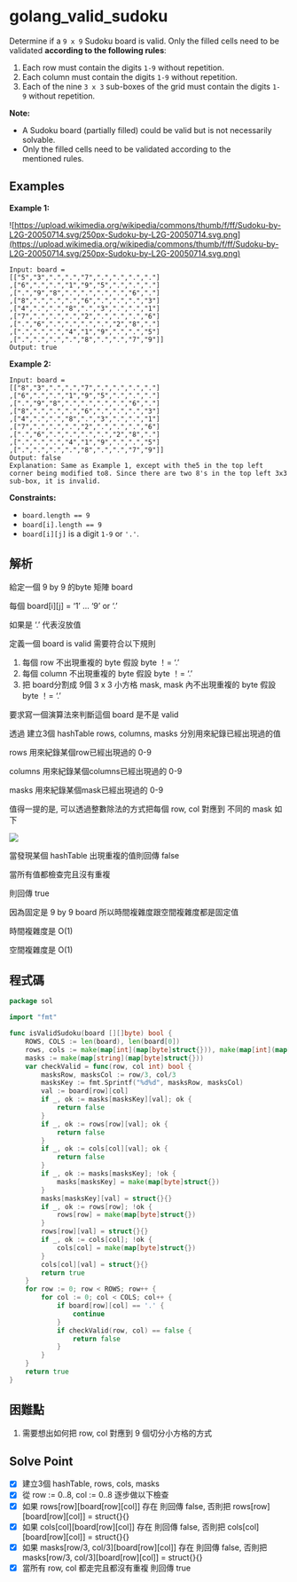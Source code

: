 # golang_valid_sudoku

Determine if a `9 x 9` Sudoku board is valid. Only the filled cells need to be validated **according to the following rules**:

1. Each row must contain the digits `1-9` without repetition.
2. Each column must contain the digits `1-9` without repetition.
3. Each of the nine `3 x 3` sub-boxes of the grid must contain the digits `1-9` without repetition.

**Note:**

- A Sudoku board (partially filled) could be valid but is not necessarily solvable.
- Only the filled cells need to be validated according to the mentioned rules.

## Examples

**Example 1:**

![https://upload.wikimedia.org/wikipedia/commons/thumb/f/ff/Sudoku-by-L2G-20050714.svg/250px-Sudoku-by-L2G-20050714.svg.png](https://upload.wikimedia.org/wikipedia/commons/thumb/f/ff/Sudoku-by-L2G-20050714.svg/250px-Sudoku-by-L2G-20050714.svg.png)

```
Input: board =
[["5","3",".",".","7",".",".",".","."]
,["6",".",".","1","9","5",".",".","."]
,[".","9","8",".",".",".",".","6","."]
,["8",".",".",".","6",".",".",".","3"]
,["4",".",".","8",".","3",".",".","1"]
,["7",".",".",".","2",".",".",".","6"]
,[".","6",".",".",".",".","2","8","."]
,[".",".",".","4","1","9",".",".","5"]
,[".",".",".",".","8",".",".","7","9"]]
Output: true

```

**Example 2:**

```
Input: board =
[["8","3",".",".","7",".",".",".","."]
,["6",".",".","1","9","5",".",".","."]
,[".","9","8",".",".",".",".","6","."]
,["8",".",".",".","6",".",".",".","3"]
,["4",".",".","8",".","3",".",".","1"]
,["7",".",".",".","2",".",".",".","6"]
,[".","6",".",".",".",".","2","8","."]
,[".",".",".","4","1","9",".",".","5"]
,[".",".",".",".","8",".",".","7","9"]]
Output: false
Explanation: Same as Example 1, except with the5 in the top left corner being modified to8. Since there are two 8's in the top left 3x3 sub-box, it is invalid.

```

**Constraints:**

- `board.length == 9`
- `board[i].length == 9`
- `board[i][j]` is a digit `1-9` or `'.'`.

## 解析

給定一個 9 by 9 的byte 矩陣 board 

每個 board[i][j] = ‘1’ … ‘9’ or ‘.’

如果是 ‘.’ 代表沒放值

定義一個 board is valid 需要符合以下規則

1. 每個 row 不出現重複的 byte 假設 byte ！= ‘.’
2. 每個 column 不出現重複的 byte 假設 byte ！= ‘.’
3. 把 board分割成 9個  3 x 3 小方格 mask, mask 內不出現重複的 byte 假設 byte ！= ‘.’

要求寫一個演算法來判斷這個 board 是不是 valid

透過 建立3個 hashTable rows, columns, masks 分別用來紀錄已經出現過的值

rows 用來紀錄某個row已經出現過的 0-9

columns 用來紀錄某個columns已經出現過的 0-9

masks 用來紀錄某個mask已經出現過的 0-9

值得一提的是, 可以透過整數除法的方式把每個 row, col 對應到 不同的 mask 如下

![](https://i.imgur.com/r1pzW3F.png)

當發現某個 hashTable 出現重複的值則回傳 false

當所有值都檢查完且沒有重複

則回傳 true

因為固定是 9 by 9 board 所以時間複雜度跟空間複雜度都是固定值

時間複雜度是 O(1)

空間複雜度是 O(1)

## 程式碼
```go
package sol

import "fmt"

func isValidSudoku(board [][]byte) bool {
	ROWS, COLS := len(board), len(board[0])
	rows, cols := make(map[int](map[byte]struct{})), make(map[int](map[byte]struct{}))
	masks := make(map[string](map[byte]struct{}))
	var checkValid = func(row, col int) bool {
		masksRow, masksCol := row/3, col/3
		masksKey := fmt.Sprintf("%d%d", masksRow, masksCol)
		val := board[row][col]
		if _, ok := masks[masksKey][val]; ok {
			return false
		}
		if _, ok := rows[row][val]; ok {
			return false
		}
		if _, ok := cols[col][val]; ok {
			return false
		}
		if _, ok := masks[masksKey]; !ok {
			masks[masksKey] = make(map[byte]struct{})
		}
		masks[masksKey][val] = struct{}{}
		if _, ok := rows[row]; !ok {
			rows[row] = make(map[byte]struct{})
		}
		rows[row][val] = struct{}{}
		if _, ok := cols[col]; !ok {
			cols[col] = make(map[byte]struct{})
		}
		cols[col][val] = struct{}{}
		return true
	}
	for row := 0; row < ROWS; row++ {
		for col := 0; col < COLS; col++ {
			if board[row][col] == '.' {
				continue
			}
			if checkValid(row, col) == false {
				return false
			}
		}
	}
	return true
}

```
## 困難點

1. 需要想出如何把 row, col 對應到 9 個切分小方格的方式

## Solve Point

- [x]  建立3個 hashTable, rows, cols, masks
- [x]  從 row := 0..8, col := 0..8 逐步做以下檢查
- [x]  如果 rows[row][board[row][col]] 存在 則回傳 false, 否則把 rows[row][board[row][col]] = struct{}{}
- [x]  如果 cols[col][board[row][col]] 存在 則回傳 false, 否則把 cols[col][board[row][col]] = struct{}{}
- [x]  如果 masks[row/3, col/3][board[row][col]] 存在 則回傳 false, 否則把 masks[row/3, col/3][board[row][col]] = struct{}{}
- [x]  當所有 row, col 都走完且都沒有重複 則回傳 true